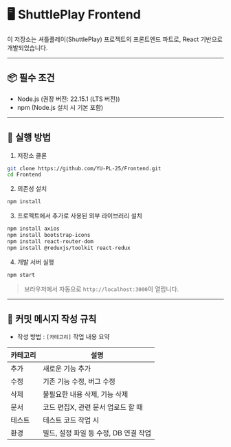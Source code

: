 # 🖥️ ShuttlePlay Frontend

이 저장소는 셔틀플레이(ShuttlePlay) 프로젝트의 프론트엔드 파트로, React 기반으로 개발되었습니다.

---

## 📦 필수 조건

- Node.js (권장 버전: 22.15.1 (LTS 버전))
- npm (Node.js 설치 시 기본 포함)

---

## 🚀 실행 방법

1. 저장소 클론

```bash
git clone https://github.com/YU-PL-25/Frontend.git
cd Frontend
```

2. 의존성 설치

```bash
npm install
```

3. 프로젝트에서 추가로 사용된 외부 라이브러리 설치

```bash
npm install axios
npm install bootstrap-icons
npm install react-router-dom
npm install @reduxjs/toolkit react-redux
```

4. 개발 서버 실행

```bash
npm start
```

> 브라우저에서 자동으로 `http://localhost:3000`이 열립니다.

---

## 📝 커밋 메시지 작성 규칙

- 작성 방법 : ```[카테고리]``` 작업 내용 요약

|카테고리	|설명|
|--|--|
|추가|	새로운 기능 추가
|수정|	기존 기능 수정, 버그 수정
|삭제|	불필요한 내용 삭제, 기능 삭제
|문서|	코드 편집X, 관련 문서 업로드 할 때
|테스트|	테스트 코드 작업 시
|환경|	빌드, 설정 파일 등 수정, DB 연결 작업